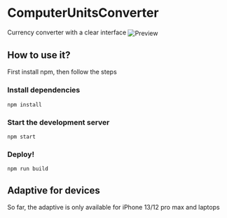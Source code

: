 # ComputerUnitsConverter
Currency converter with a clear interface
<img align="center" alt="Preview" src="../docs/assets/preview.png"/>

## How to use it?
First install npm, then follow the steps
### Install dependencies
`npm install`
### Start the development server
`npm start`
### Deploy!
`npm run build`
## Adaptive for devices
So far, the adaptive is only available for iPhone 13/12 pro max and laptops
